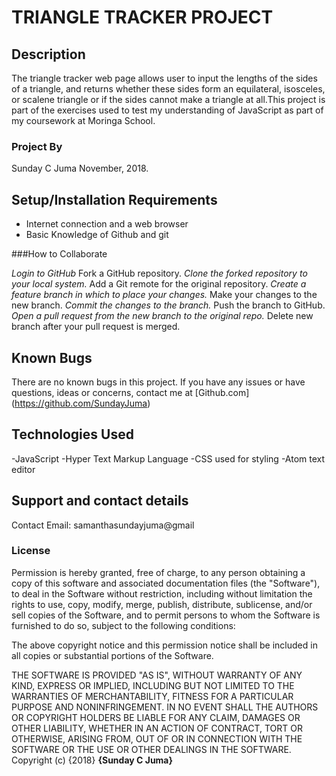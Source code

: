 # TRIANGLE TRACKER PROJECT

## Description

The triangle tracker web page allows user to input the lengths of the sides of a triangle, and returns whether these sides form an equilateral, isosceles, or scalene triangle or if the sides cannot make a triangle at all.This project is part of the exercises used to test my understanding of JavaScript as part of my coursework at Moringa School.

### Project By

Sunday C Juma November, 2018.

## Setup/Installation Requirements

- Internet connection and a web browser
- Basic Knowledge of Github and git

###How to Collaborate

  _Login to GitHub_ Fork a GitHub repository. _Clone the forked repository to your local system._ Add a Git remote for the original repository. _Create a feature branch in which to place your changes._ Make your changes to the new branch. _Commit the changes to the branch._ Push the branch to GitHub. _Open a pull request from the new branch to the original repo._ Delete new branch after your pull request is merged.

## Known Bugs

There are no known bugs in this project. If you have any issues or have questions, ideas or concerns, contact me at [Github.com] (<https://github.com/SundayJuma>)

## Technologies Used

-JavaScript
-Hyper Text Markup Language
-CSS used for styling
-Atom text editor

## Support and contact details

Contact Email: samanthasundayjuma@gmail

### License

Permission is hereby granted, free of charge, to any person obtaining a copy of this software and associated documentation files (the "Software"), to deal in the Software without restriction, including without limitation the rights to use, copy, modify, merge, publish, distribute, sublicense, and/or sell copies of the Software, and to permit persons to whom the Software is furnished to do so, subject to the following conditions:

The above copyright notice and this permission notice shall be included in all copies or substantial portions of the Software.

THE SOFTWARE IS PROVIDED "AS IS", WITHOUT WARRANTY OF ANY KIND, EXPRESS OR IMPLIED, INCLUDING BUT NOT LIMITED TO THE WARRANTIES OF MERCHANTABILITY, FITNESS FOR A PARTICULAR PURPOSE AND NONINFRINGEMENT. IN NO EVENT SHALL THE AUTHORS OR COPYRIGHT HOLDERS BE LIABLE FOR ANY CLAIM, DAMAGES OR OTHER LIABILITY, WHETHER IN AN ACTION OF CONTRACT, TORT OR OTHERWISE, ARISING FROM, OUT OF OR IN CONNECTION WITH THE SOFTWARE OR THE USE OR OTHER DEALINGS IN THE SOFTWARE. Copyright (c) {2018} **{Sunday C Juma}**

